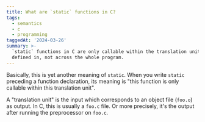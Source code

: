 ```yaml
---
title: What are `static` functions in C?
tags:
  - semantics
  - c
  - programming
taggedAt: '2024-03-26'
summary: >-
  `static` functions in C are only callable within the translation unit they are
  defined in, not across the whole program.
---
```


Basically, this is yet another meaning of `static`. When you write `static` preceding a function declaration, its meaning is "this function is only callable within this translation unit".

A "translation unit" is the input which corresponds to an object file (`foo.o`) as output. In C, this is usually a `foo.c` file. Or more precisely, it's the output after running the preprocessor on `foo.c`.
